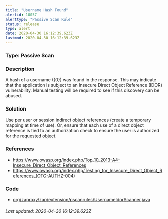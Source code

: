 ```yaml
---
title: "Username Hash Found"
alertid: 10057
alerttype: "Passive Scan Rule"
status: release
type: alert
date: 2020-04-30 16:12:39.623Z
lastmod: 2020-04-30 16:12:39.623Z
---
```

### Type: Passive Scan

### Description
A hash of a username ({0}) was found in the response. This may indicate that the application is subject to an Insecure Direct Object Reference (IDOR) vulnerability. Manual testing will be required to see if this discovery can be abused.

### Solution

Use per user or session indirect object references (create a temporary mapping at time of use). Or, ensure that each use of a direct object reference is tied to an authorization check to ensure the user is authorized for the requested object. 

### References

* https://www.owasp.org/index.php/Top_10_2013-A4-Insecure_Direct_Object_References
* https://www.owasp.org/index.php/Testing_for_Insecure_Direct_Object_References_(OTG-AUTHZ-004)

### Code

 * [org/zaproxy/zap/extension/pscanrules/UsernameIdorScanner.java](https://github.com/zaproxy/zap-extensions/blob/master/addOns/pscanrules/src/main/java/org/zaproxy/zap/extension/pscanrules/UsernameIdorScanner.java)

###### Last updated: 2020-04-30 16:12:39.623Z
